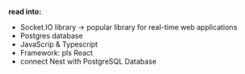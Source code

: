
**read into:**
- Socket.IO library -> popular library for real-time web applications
- Postgres database
- JavaScrip & Typescript
- Framework: pls React
- connect Nest with PostgreSQL Database


